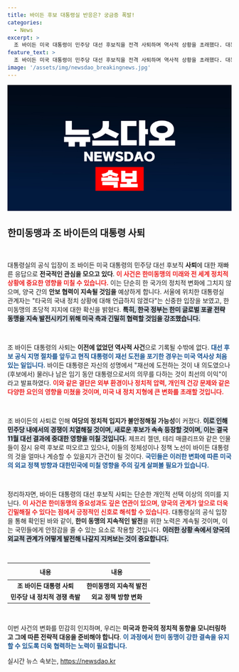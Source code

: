 ```yaml
---
title: 바이든 후보 대통령실 반응은? 궁금증 폭발!
categories:
  - News
excerpt: >
  조 바이든 미국 대통령이 민주당 대선 후보직을 전격 사퇴하며 역사적 상황을 초래했다. 대통령실은 한미 동맹의 중요성을 강조하며 미국 내 정치에 대한 언급을 피했다. 과연 이 결정이 미국 정치와 글로벌 관계에 어떤 파장을 미칠지 주목된다!
feature_text: >
  조 바이든 미국 대통령이 민주당 대선 후보직을 전격 사퇴하며 역사적 상황을 초래했다. 대통령실은 한미 동맹의 중요성을 강조하며 미국 내 정치에 대한 언급을 피했다. 과연 이 결정이 미국 정치와 글로벌 관계에 어떤 파장을 미칠지 주목된다!
image: '/assets/img/newsdao_breakingnews.jpg'
---
```


<p><img src="/assets/img/newsdao_breakingnews.jpg" alt="implanttips 속보" /></p>

<h2 data-ke-size="size26">한미동맹과 조 바이든의 대통령 사퇴</h2>

<p data-ke-size="size16">&nbsp;</p>

<p>대통령실의 공식 입장이 조 바이든 미국 대통령의 민주당 대선 후보직 <strong>사퇴</strong>에 대한 재빠른 응답으로 <strong>전국적인 관심을 모으고 있다</strong>. <b><span style="color: #ee2323;">이 사건은 한미동맹의 미래와 전 세계 정치적 상황에 중요한 영향을 미칠 수 있습니다.</span></b>  이는 단순히 한 국가의 정치적 변화에 그치지 않으며, 양국 간의 <strong>안보 협력이 지속될 것임을</strong> 예상하게 합니다. 서울에 위치한 대통령실 관계자는 "타국의 국내 정치 상황에 대해 언급하지 않겠다"는 신중한 입장을 보였고, 한미동맹의 초당적 지지에 대한 확신을 밝혔다. <b><span style="background-color: #21538527;">특히, 한국 정부는 한미 글로벌 포괄 전략 동맹을 지속 발전시키기 위해 미국 측과 긴밀히 협력할 것임을 강조했습니다.</span></b></p>

<p data-ke-size="size16">&nbsp;</p>

<p>조 바이든 대통령의 사퇴는 <strong>이전에 없었던 역사적 사건</strong>으로 기록될 수밖에 없다. <b><span style="color: #1a5490;">대선 후보 공식 지명 절차를 앞두고 현직 대통령이 재선 도전을 포기한 경우는 미국 역사상 처음 있는 일입니다.</span></b> 바이든 대통령은 자신의 성명에서 "재선에 도전하는 것이 내 의도였으나 (후보에서) 물러나 남은 임기 동안 대통령으로서의 의무를 다하는 것이 최선의 이익"이라고 발표하였다. <b><span style="color: #ee2323;">이와 같은 결단은 외부 환경이나 정치적 압력, 개인적 건강 문제와 같은 다양한 요인의 영향을 미쳤을 것이며, 미국 내 정치 지형에 큰 변화를 초래할 것입니다.</span></b></p>

<p data-ke-size="size16">&nbsp;</p>

<p>조 바이든의 사퇴로 인해 <strong>여당의 정치적 입지가 불안정해질 가능성</strong>이 커졌다. <b><span style="background-color: #21538527;">이로 인해 민주당 내에서의 경쟁이 치열해질 것이며, 새로운 후보가 속속 등장할 것이며, 이는 결국 11월 대선 결과에 중대한 영향을 미칠 것입니다.</span></b> 제프리 젤덴, 테리 매클리프와 같은 인물들이 잠시 유력 후보로 떠오르고 있으나, 이들의 정체성이나 정책 노선이 바이든 대통령의 것을 얼마나 계승할 수 있을지가 관건이 될 것이다. <b><span style="color: #1a5490;">국민들은 이러한 변화에 따른 미국의 외교 정책 방향과 대한민국에 미칠 영향을 주의 깊게 살펴볼 필요가 있습니다.</span></b></p>

<p data-ke-size="size16">&nbsp;</p>

<p>정리하자면, 바이든 대통령의 대선 후보직 사퇴는 단순한 개인적 선택 이상의 의미를 지닌다. <b><span style="color: #ee2323;">이 사건은 한미동맹의 중요성과도 깊은 연관이 있으며, 양국의 관계가 앞으로 더욱 긴밀해질 수 있다는 점에서 긍정적인 신호로 해석할 수 있습니다.</span></b> 대통령실의 공식 입장을 통해 확인된 바와 같이, <strong>한미 동맹의 지속적인 발전</strong>을 위한 노력은 계속될 것이며, 이는 국민들에게 안정감을 줄 수 있는 요소로 작용할 것입니다. <b><span style="background-color: #21538527;">이러한 상황 속에서 양국의 외교적 관계가 어떻게 발전해 나갈지 지켜보는 것이 중요합니다.</span></b></p>

<p data-ke-size="size16">&nbsp;</p>

<table style="width: 100%;">
    <thead>
        <tr>
            <th style="text-align: center; height: 30px;"><b>내용</b></th>
            <th style="text-align: center; height: 30px;"><b>내용</b></th>
        </tr>
    </thead>
    <tbody>
        <tr>
            <td style="text-align: center; height: 17px;"><b>조 바이든 대통령 사퇴</b></td>
            <td style="text-align: center; height: 17px;"><b>한미동맹의 지속적 발전</b></td>
        </tr>
        <tr>
            <td style="text-align: center; height: 17px;"><b>민주당 내 정치적 경쟁 촉발</b></td>
            <td style="text-align: center; height: 17px;"><b>외교 정책 방향 변화</b></td>
        </tr>
    </tbody>
</table>

<p data-ke-size="size16">&nbsp;</p>

<p>이번 사건의 변화를 민감히 인지하며, 우리는 <strong>미국과 한국의 정치적 동향을 모니터링하고 그에 따른 전략적 대응을 준비해야 합니다</strong>. <b><span style="color: #1a5490;">이 과정에서 한미 동맹이 강한 결속을 유지할 수 있도록 더욱 협력하는 노력이 필요합니다.</span></b></p>
실시간 뉴스 속보는, <a href="https://newsdao.kr" rel="dofollow">https://newsdao.kr</a>


